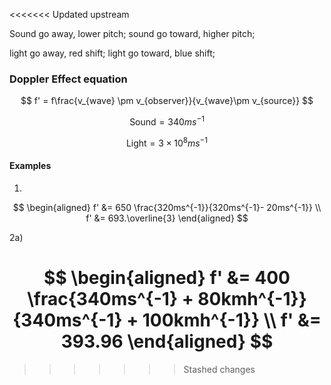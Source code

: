 <<<<<<< Updated upstream

Sound go away, lower pitch;
sound go toward, higher pitch;

light go away, red shift;
light go toward, blue shift;

### Doppler Effect equation

$$
f' = f\frac{v_{wave} \pm v_{observer}}{v_{wave}\pm v_{source}}
$$

$$
\text{Sound} = 340ms^{-1}
$$

$$
\text{Light} = 3\times10^8ms^{-1}
$$

#### Examples
1)

$$
\begin{aligned}
f' &= 650 \frac{320ms^{-1}}{320ms^{-1}- 20ms^{-1}} \\
f' &= 693.\overline{3}
\end{aligned}
$$

2a)

$$
\begin{aligned}
f' &= 400 \frac{340ms^{-1} + 80kmh^{-1}}{340ms^{-1} + 100kmh^{-1}} \\
f' &= 393.96
\end{aligned}
$$
=======
>>>>>>> Stashed changes
